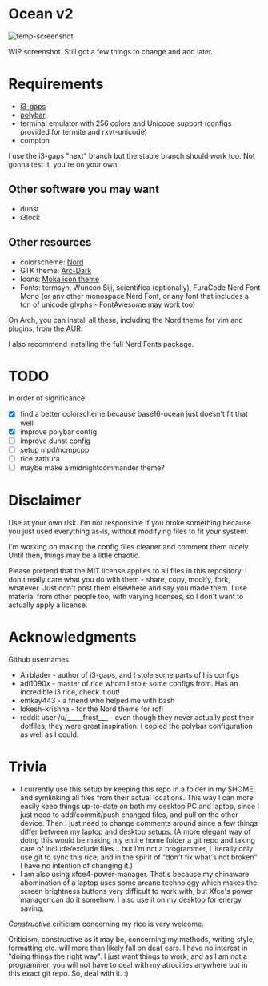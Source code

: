 # Ocean v2

![temp-screenshot](https://i.imgur.com/g0AN1Bx.png)

WIP screenshot. Still got a few things to change and add later.

# Requirements

- [i3-gaps](https://github.com/Airblader/i3)
- [polybar](https://github.com/jaagr/polybar)
- terminal emulator with 256 colors and Unicode support (configs provided for termite and rxvt-unicode)
- compton

I use the i3-gaps "next" branch but the stable branch should work too. Not gonna test it, you're on your own.

## Other software you may want

- dunst
- i3lock

## Other resources

- colorscheme: [Nord](https://github.com/arcticicestudio/nord)
- GTK theme: [Arc-Dark](https://github.com/horst3180/Arc-theme)
- Icons: [Moka icon theme](http://snwh.org/moka/download/moka-icon-theme)
- Fonts: termsyn, Wuncon Siji, scientifica (optionally), FuraCode Nerd Font Mono (or any other monospace Nerd Font,
or any font that includes a ton of unicode glyphs - FontAwesome may work too)

On Arch, you can install all these, including the Nord theme for vim and plugins, from the AUR.

I also recommend installing the full Nerd Fonts package.

# TODO

In order of significance:

- [x] find a better colorscheme because base16-ocean just doesn't fit that well
- [x] improve polybar config
- [ ] improve dunst config
- [ ] setup mpd/ncmpcpp
- [ ] rice zathura
- [ ] maybe make a midnightcommander theme?

# Disclaimer

Use at your own risk. I'm not responsible if you broke something because you just used everything
as-is, without modifying files to fit your system.

I'm working on making the config files cleaner and comment them nicely. Until then, things may be a little chaotic.

Please pretend that the MIT license applies to all files in this repository. I don't really care what you do
with them - share, copy, modify, fork, whatever. Just don't post them elsewhere and say you made them. I use
material from other people too, with varying licenses, so I don't want to actually apply a license.

# Acknowledgments

Github usernames.

- Airblader - author of i3-gaps, and I stole some parts of his configs
- adi1090x - master of rice whom I stole some configs from. Has an incredible i3 rice, check it out!
- emkay443 - a friend who helped me with bash
- lokesh-krishna - for the Nord theme for rofi
- reddit user /u/\_\_\_\_\_frost\_\_\_ - even though they never actually post their dotfiles, they were
great inspiration. I copied the polybar configuration as well as I could.

# Trivia

- I currently use this setup by keeping this repo in a folder in my $HOME, and symlinking
all files from their actual locations. This way I can more easily keep things up-to-date
on both my desktop PC and laptop, since I just need to add/commit/push changed files,
and pull on the other device. Then I just need to change comments around since a few
things differ between my laptop and desktop setups. (A more elegant way of doing this would be making
my entire home folder a git repo and taking care of include/exclude files... but I'm not a programmer,
I literally only use git to sync this rice, and in the spirit of "don't fix what's not broken"
I have no intention of changing it.)
- I am also  using xfce4-power-manager. That's because my chinaware
abomination of a laptop uses some arcane technology which makes the screen brightness buttons very difficult
to work with, but Xfce's power manager can do it somehow. I also use it on my desktop for energy saving.

*Constructive* criticism concerning my rice is very welcome.

Criticism, constructive as it may be, concerning my methods, writing style, formatting etc. will more than
likely fall on deaf ears. I have no interest in "doing things the right way".
I just want things to work, and as I am not a programmer, you will not
have to deal with my atrocities anywhere but in this exact git repo. So, deal with it. :)
